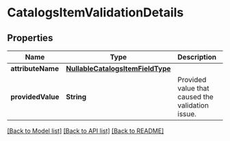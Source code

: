 # CatalogsItemValidationDetails

## Properties
Name | Type | Description | Notes
------------ | ------------- | ------------- | -------------
**attributeName** | [**NullableCatalogsItemFieldType**](NullableCatalogsItemFieldType.md) |  | 
**providedValue** | **String** | Provided value that caused the validation issue. | 

[[Back to Model list]](../README.md#documentation-for-models) [[Back to API list]](../README.md#documentation-for-api-endpoints) [[Back to README]](../README.md)


